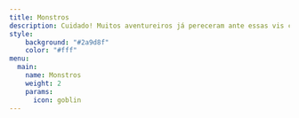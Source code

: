 ```yaml
---
title: Monstros
description: Cuidado! Muitos aventureiros já pereceram ante essas vis criaturas.
style:
    background: "#2a9d8f"
    color: "#fff"
menu:
  main:
    name: Monstros
    weight: 2
    params:
      icon: goblin
---
```

